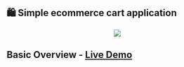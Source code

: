 ## 🛍️ Simple ecommerce cart application 

<p align="center">
  <img src="./doc/react-shopping-cart-min.gif">
</p>

## Basic Overview - [Live Demo](https://react-shopping-cart-67954.firebaseapp.com/)